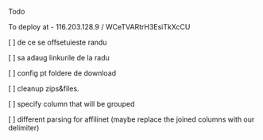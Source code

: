 Todo

To deploy at - 116.203.128.9 / WCeTVARtrH3EsiTkXcCU

[ ] de ce se offsetuieste randu
 
[ ] sa adaug linkurile de la radu

[ ] config pt foldere de download

[ ] cleanup zips&files. 

[ ] specify column that will be grouped

[ ] different parsing for affilinet (maybe replace the joined columns with our delimiter)